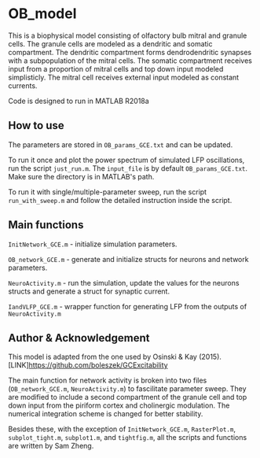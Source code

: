 # OB_model
This is a biophysical model consisting of olfactory bulb mitral and granule cells. The granule cells are modeled as a dendritic and somatic compartment. The dendritic compartment forms dendrodendritic synapses with a subpopulation of the mitral cells. The somatic compartment receives input from a proportion of mitral cells and top down input modeled simplisticly. The mitral cell receives external input modeled as constant currents.


Code is designed to run in MATLAB R2018a
## How to use
The parameters are stored in `OB_params_GCE.txt` and can be updated.    

To run it once and plot the power spectrum of simulated LFP oscillations, run the script `just_run.m`. The `input_file` is by default `OB_params_GCE.txt`. Make sure the directory is in MATLAB's path.     

To run it with single/multiple-parameter sweep, run the script `run_with_sweep.m` and follow the detailed instruction inside the script.    

## Main functions
`InitNetwork_GCE.m`         -       initialize simulation parameters.     

`OB_network_GCE.m`          -       generate and initialize structs for neurons and network parameters.   

`NeuroActivity.m`           -       run the simulation, update the values for the neurons structs and generate a struct for synaptic current.   

`IandVLFP_GCE.m`            -       wrapper function for generating LFP from the outputs of `NeuroActivity.m`


## Author & Acknowledgement
This model is adapted from the one used by Osinski & Kay (2015). [LINK]https://github.com/boleszek/GCExcitability   

The main function for network activity is broken into two files (`OB_network_GCE.m`, `NeuroActivity.m`) to fascilitate parameter sweep. They are modified to include a second compartment of the granule cell and top down input from the piriform cortex and cholinergic modulation. The numerical integration scheme is changed for better stability.

Besides these, with the exception of `InitNetwork_GCE.m`, `RasterPlot.m`, `subplot_tight.m`, `subplot1.m`, and `tightfig.m`, all the scripts and functions are written by Sam Zheng.
